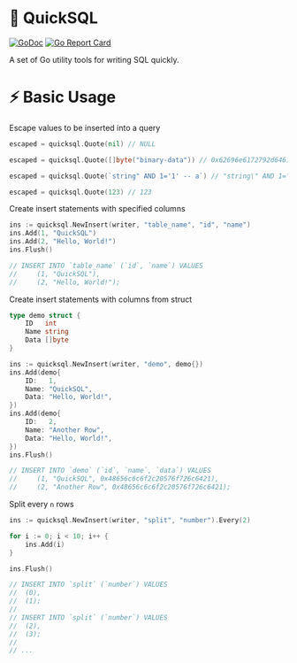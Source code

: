 # 📜 QuickSQL

[![GoDoc](https://godoc.org/github.com/NublyBR/go-quicksql?status.png)](http://godoc.org/github.com/NublyBR/go-quicksql)
[![Go Report Card](https://goreportcard.com/badge/github.com/NublyBR/go-quicksql)](https://goreportcard.com/report/github.com/NublyBR/go-quicksql)

A set of Go utility tools for writing SQL quickly.

# ⚡️ Basic Usage

Escape values to be inserted into a query

```go
escaped = quicksql.Quote(nil) // NULL

escaped = quicksql.Quote([]byte("binary-data")) // 0x62696e6172792d64617461

escaped = quicksql.Quote(`string" AND 1='1' -- a`) // "string\" AND 1=\'1\' -- a"

escaped = quicksql.Quote(123) // 123
```

Create insert statements with specified columns

```go
ins := quicksql.NewInsert(writer, "table_name", "id", "name")
ins.Add(1, "QuickSQL")
ins.Add(2, "Hello, World!")
ins.Flush()

// INSERT INTO `table_name` (`id`, `name`) VALUES
//     (1, "QuickSQL"),
//     (2, "Hello, World!");
```

Create insert statements with columns from struct

```go
type demo struct {
    ID   int
    Name string
    Data []byte
}

ins := quicksql.NewInsert(writer, "demo", demo{})
ins.Add(demo{
    ID:   1,
    Name: "QuickSQL",
    Data: "Hello, World!",
})
ins.Add(demo{
    ID:   2,
    Name: "Another Row",
    Data: "Hello, World!",
})
ins.Flush()

// INSERT INTO `demo` (`id`, `name`, `data`) VALUES
//     (1, "QuickSQL", 0x48656c6c6f2c20576f726c6421),
//     (2, "Another Row", 0x48656c6c6f2c20576f726c6421);
```

Split every `n` rows

```go
ins := quicksql.NewInsert(writer, "split", "number").Every(2)

for i := 0; i < 10; i++ {
    ins.Add(i)
}

ins.Flush()

// INSERT INTO `split` (`number`) VALUES
// 	(0),
// 	(1);
//
// INSERT INTO `split` (`number`) VALUES
// 	(2),
// 	(3);
//
// ...
```
